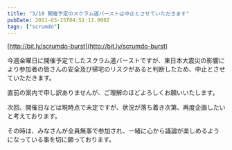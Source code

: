 ```yaml
---
title: "3/18 開催予定のスクラム道バーストは中止とさせていただきます"
pubDate: 2011-03-15T04:51:11.000Z
tags: ["scrumdo"]
---
```


[http://bit.ly/scrumdo-burst](http://bit.ly/scrumdo-burst)

今週金曜日に開催予定でしたスクラム道バーストですが、東日本大震災の影響により参加者の皆さんの安全及び帰宅のリスクがあると判断したため、中止とさせていただきます。

直前の案内で申し訳ありませんが、ご理解のほどよろしくお願いいたします。

次回、開催日などは現時点で未定ですが、状況が落ち着き次第、再度企画したいと考えております。

その時は、みなさんが全員無事で参加され、一緒に心から議論が楽しめるようになっている事を切に願っております。